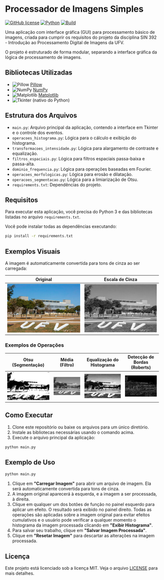 # Processador de Imagens Simples

[![GitHub license](https://img.shields.io/github/license/seu-usuario/seu-repo.svg)](LICENSE)
[![Python](https://img.shields.io/badge/python-3.8%2B-blue?logo=python)](https://www.python.org/)
[![Build](https://img.shields.io/badge/build-passing-brightgreen)]()

Uma aplicação com interface gráfica (GUI) para processamento básico de imagens, criada para cumprir os requisitos do projeto da disciplina SIN 392 - Introdução ao Processamento Digital de Imagens da UFV.

O projeto é estruturado de forma modular, separando a interface gráfica da lógica de processamento de imagens.

## Bibliotecas Utilizadas

- ![Pillow](https://img.shields.io/badge/Pillow-Imagem-blue?logo=python) [Pillow](https://python-pillow.org/)
- ![NumPy](https://img.shields.io/badge/NumPy-Matriz-blue?logo=numpy) [NumPy](https://numpy.org/)
- ![Matplotlib](https://img.shields.io/badge/Matplotlib-Gráficos-blue?logo=matplotlib) [Matplotlib](https://matplotlib.org/)
- ![Tkinter](https://img.shields.io/badge/Tkinter-GUI-blue?logo=python) (nativo do Python)

## Estrutura dos Arquivos

- `main.py`: Arquivo principal da aplicação, contendo a interface em Tkinter e o controle dos eventos.
- `operacoes_histograma.py`: Lógica para o cálculo e exibição do histograma.
- `transformacoes_intensidade.py`: Lógica para alargamento de contraste e equalização.
- `filtros_espaciais.py`: Lógica para filtros espaciais passa-baixa e passa-alta.
- `dominio_frequencia.py`: Lógica para operações baseadas em Fourier.
- `operacoes_morfologicas.py`: Lógica para erosão e dilatação.
- `operacoes_segmentacao.py`: Lógica para a limiarização de Otsu.
- `requirements.txt`: Dependências do projeto.

## Requisitos

Para executar esta aplicação, você precisa do Python 3 e das bibliotecas listadas no arquivo `requirements.txt`.

Você pode instalar todas as dependências executando:

```bash
pip install -r requirements.txt
```

## Exemplos Visuais

A imagem é automaticamente convertida para tons de cinza ao ser carregada:

| Original                    | Escala de Cinza                            |
| --------------------------- | ------------------------------------------ |
| ![Original](images/UFV.jpg) | ![Preto e Branco](images/preto-branco.png) |

### Exemplos de Operações

| Otsu (Segmentação)       | Média (Filtro)             | Equalização do Histograma              | Detecção de Bordas (Roberts)   |
| ------------------------ | -------------------------- | -------------------------------------- | ------------------------------ |
| ![Otsu](images/otsu.png) | ![Média](images/media.png) | ![Equalização](images/equalizacao.png) | ![Roberts](images/roberts.png) |

## Como Executar

1. Clone este repositório ou baixe os arquivos para um único diretório.
2. Instale as bibliotecas necessárias usando o comando acima.
3. Execute o arquivo principal da aplicação:

```bash
python main.py
```

## Exemplo de Uso

```bash
python main.py
```

1. Clique em **"Carregar Imagem"** para abrir um arquivo de imagem. Ela será automaticamente convertida para tons de cinza.
2. A imagem original aparecerá à esquerda, e a imagem a ser processada, à direita.
3. Clique em qualquer um dos botões de função no painel esquerdo para aplicar um efeito. O resultado será exibido no painel direito. Todas as operações são aplicadas sobre a imagem original para evitar efeitos cumulativos e o usuário pode verificar a qualquer momento o histograma da imagem processada clicando em **"Exibir Histograma"**.
4. Para salvar seu trabalho, clique em **"Salvar Imagem Processada"**.
5. Clique em **"Resetar Imagem"** para descartar as alterações na imagem processada.

## Licença

Este projeto está licenciado sob a licença MIT. Veja o arquivo [LICENSE](LICENSE) para mais detalhes.

